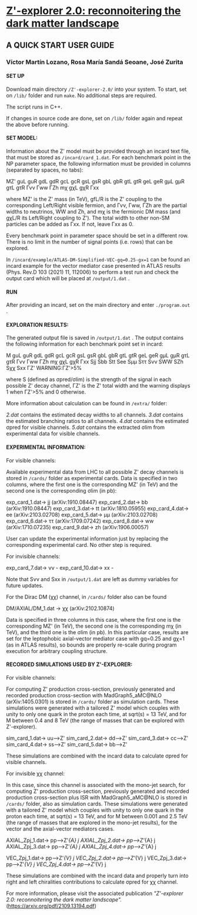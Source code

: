# <a href="https://arxiv.org/pdf/2109.13194.pdf" target=newwindow >Z'-explorer 2.0: reconnoitering the dark matter landscape</a>

## A QUICK START USER GUIDE


### Víctor Martín Lozano, Rosa María Sandá Seoane, José Zurita 


#### SET UP



Download main directory `/Z'-explorer-2.0/` into your system. To start, set on `/lib/` folder and run `make`. No additional steps are required. 

The script runs in C++.

If changes in source code are done, set on `/lib/` folder again and repeat the above before running.





#### SET MODEL:


Information about the Z' model must be provided through an incard text file, that must be stored as `/incard/card_1.dat`. For each benchmark point in the NP parameter space, the following information must be provided in columns (separated by spaces, no tabs):


MZ'  guL guR  gdL  gdR  gcL  gcR  gsL  gsR  gbL  gbR  gtL  gtR  geL  geR  gμL  gμR  gτL  gτR  Γνν  Γww  ΓZh mχ gχL gχR Γxx


where MZ' is the Z' mass (in TeV), gfL/R is the Z' coupling to the corresponding Left/Right visible fermion, and Γνν, Γww, ΓZh are the partial widths to neutrinos, WW and Zh, and mχ is the fermionic DM mass (and gχL/R its Left/Right coupling to Z'). The total width to other non-SM particles can be added as Γxx.  If not, leave Γxx as 0.

Every benchmark point in parameter space should be set in a different row. There is no limit in the number of signal points (i.e. rows) that can be explored.


In `/incard/example/ATLAS-DM-Simplified-VEC-gq=0.25-gx=1` can be found an incard example for the vector mediator case presented in ATLAS results (Phys. Rev.D 103 (2021) 11, 112006) to perform a test run and check the output card which will be placed at `/output/1.dat` .







#### RUN



After providing an incard, set on the main directory and enter `./program.out` .






#### EXPLORATION RESULTS:



The generated output file is saved in `/output/1.dat` . The output contains the following information for each benchmark point set in incard:
 

M  guL guR  gdL  gdR  gcL  gcR  gsL  gsR  gbL  gbR  gtL  gtR  geL  geR  gμL  gμR  gτL  gτR  Γνν  Γww  ΓZh mχ gχL gχR Γxx  Sjj  Sbb  Stt  See  Sμμ  Sττ  Sνν  SWW  SZh  Sχχ Sxx   ΓZ'   WARNING:ΓZ'>5%


where S (defined as σpred/σlim) is the strength of the signal in each possible Z' decay channel, ΓZ' is the Z' total width and the warning displays 1 when ΓZ'>5% and 0 otherwise. 


More information about calculation can be found in `/extra/` folder:

*2.dat* contains the estimated decay widths to all channels. 
*3.dat* contains the estimated branching ratios to all channels.
*4.dat* contains the estimated σpred for visible channels.
*5.dat* contains the extracted σlim from experimental data for visible channels.





#### EXPERIMENTAL INFORMATION:



For visible channels:

Available experimental data from LHC to all possible Z' decay channels is stored in  `/cards/` folder as experimental cards. Data is specified in two columns, where the first one is the corresponding MZ' (in TeV) and the second one is the corresponding σlim (in pb): 


exp_card_1.dat-> jj (arXiv:1910.08447)
exp_card_2.dat-> bb (arXiv:1910.08447)
exp_card_3.dat-> tt (arXiv:1810.05955)
exp_card_4.dat-> ee (arXiv:2103.02708)
exp_card_5.dat-> μμ (arXiv:2103.02708)
exp_card_6.dat-> ττ (arXiv:1709.07242)
exp_card_8.dat-> ww (arXiv:1710.07235)
exp_card_9.dat-> zh (arXiv:1906.00057)

User can update the experimental information just by replacing the corresponding experimental card. No other step is required. 




For invisible channels:

exp_card_7.dat-> νν -
exp_card_10.dat-> xx -

Note that Sνν and Sxx in `/output/1.dat` are left as dummy variables for future updates.

For the Dirac DM (χχ) channel, in  `/cards/` folder also can be found

DM/AXIAL/DM_1.dat -> χχ (arXiv:2102.10874)

Data is specified in three columns in this case, where the first one is the corresponding MZ' (in TeV), the second one is the corresponding mχ (in TeV), and the third one is the σlim (in pb). In this particular case, results are set for the leptophobic axial-vector mediator case with gq=0.25 and gχ=1 (as in ATLAS results), so bounds are properly re-scale during program execution for arbitrary coupling structure.





#### RECORDED SIMULATIONS USED BY Z'-EXPLORER:



For visible channels:

For computing Z' production cross-section, previously generated and recorded production cross-section with MadGraph5_aMC@NLO (arXiv:1405.0301) is stored in `/cards/` folder as simulation cards. These simulations were generated with a tailored Z' model which couples with unity to only one quark in the proton each time, at sqrt(s) = 13 TeV, and for M between 0.4 and 8 TeV (the range of masses that can be explored with Z'-explorer).

sim_card_1.dat->  uu-->Z'
sim_card_2.dat->  dd-->Z'
sim_card_3.dat->  cc-->Z'
sim_card_4.dat->  ss-->Z'
sim_card_5.dat->  bb-->Z'

These simulations are combined with the incard data to calculate σpred for visible channels.



For invisible χχ channel:

In this case, since this channel is associated with the mono-jet search, for computing Z' production cross-section, previously generated and recorded production cross-section plus ISR with MadGraph5_aMC@NLO is stored in `/cards/` folder, also as simulation cards. These simulations were generated with a tailored Z' model which couples with unity to only one quark in the proton each time, at sqrt(s) = 13 TeV, and for M between 0.001 and 2.5 TeV (the range of masses that are explored in the mono-jet results), for the vector and the axial-vector mediators cases.


AXIAL_Zpj_1.dat->  pp-->Z'_{A} j
AXIAL_Zpj_2.dat->  pp-->Z'_{A} j
AXIAL_Zpj_3.dat->  pp-->Z'_{A} j
AXIAL_Zpj_4.dat->  pp-->Z'_{A} j

VEC_Zpj_1.dat->  pp-->Z'_{V} j
VEC_Zpj_2.dat->  pp-->Z'_{V} j
VEC_Zpj_3.dat->  pp-->Z'_{V} j
VEC_Zpj_4.dat->  pp-->Z'_{V} j


These simulations are combined with the incard data and properly turn into right and left chiralities contributions to calculate σpred for χχ channel.



For more information, please visit the associated publication *"Z'-explorer 2.0: reconnoitering the dark matter landscape".* (https://arxiv.org/pdf/2109.13194.pdf)
